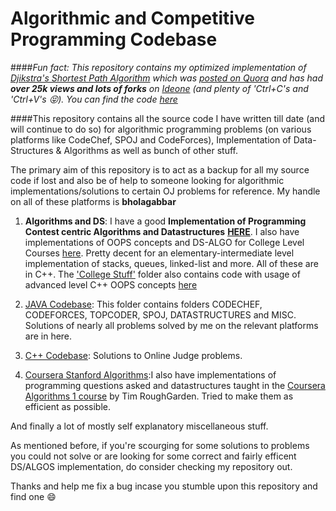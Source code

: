 # Algorithmic and Competitive Programming Codebase

####*Fun fact: This repository contains my optimized implementation of [Djikstra's Shortest Path Algorithm](https://en.wikipedia.org/wiki/Dijkstra%27s_algorithm) which was [posted on Quora](https://www.quora.com/What-is-the-most-simple-efficient-C++-code-for-Dijkstras-shortest-path-algorithm/answer/Shreyans-Sheth-1) and has had <b>over 25k views and lots of forks</b> on [Ideone](http://ideone.com/qkmt31) (and plenty of 'Ctrl+C's and 'Ctrl+V's :stuck_out_tongue_closed_eyes:). You can find the code [here](https://github.com/bholagabbar/algorithmic-programming/blob/master/Code/WorkspaceB/C++%20Files/DS_ALGO/GRAPH%20ALGOS/DIJKSTRA/DIJKSTRA_USE.cpp)*

####This repository contains all the source code I have written till date (and will continue to do so) for algorithmic programming problems (on various platforms like CodeChef, SPOJ and CodeForces), Implementation of Data-Structures & Algorithms as well as bunch of other stuff.

The primary aim of this repository is to act as a backup for all my source code if lost and also be of help to someone looking for algorithmic implementations/solutions to certain OJ problems for reference.  My handle on all of these platforms is **bholagabbar**

1. **Algorithms and DS**: I have a good **Implementation of Programming Contest centric Algorithms and Datastructures** [**HERE**](https://github.com/bholagabbar/CP-algorithmic-programming-database/tree/master/Code/WorkspaceB/C%2B%2B%20Files/DS_ALGO). I also have implementations of OOPS concepts and DS-ALGO for College Level Courses [here](https://github.com/bholagabbar/CP-algorithmic-programming-database/tree/master/Code/WorkspaceB/College%20stuff/CSE%20220%20%28DSA%29). Pretty decent for an elementary-intermediate level implementation of stacks, queues, linked-list and more. All of these are in C++. The ['College Stuff'](https://github.com/bholagabbar/CP-algorithmic-programming-database/tree/master/Code/WorkspaceB/College%20stuff) folder also contains code with usage of advanced level C++ OOPS concepts [here](https://github.com/bholagabbar/CP-algorithmic-programming-database/tree/master/Code/WorkspaceB/College%20stuff/CSE%20219%28OOPS%29)

2. [JAVA Codebase](https://github.com/bholagabbar/algorithmic-programming/tree/master/Code/src): This folder contains folders CODECHEF, CODEFORCES, TOPCODER, SPOJ, DATASTRUCTURES and MISC. Solutions of nearly all problems solved by me on the relevant platforms are in here.

3. [C++ Codebase](https://github.com/bholagabbar/CP-algorithmic-programming-database/tree/master/Code/WorkspaceB/C%2B%2B%20Files): Solutions to Online Judge problems.

4. [Coursera Stanford Algorithms](https://github.com/bholagabbar/CP-algorithmic-programming-database/tree/master/Code/WorkspaceB/Coursera_Algo1):I also have implementations of programming questions asked and datastructures taught in the [Coursera Algorithms 1 course](https://www.coursera.org/course/algo1) by Tim RoughGarden. Tried to make them as efficient as possible.

And finally a lot of mostly self explanatory miscellaneous stuff. 

As mentioned before, if you're scourging for some solutions to problems you could not solve or are looking for some correct and fairly efficent DS/ALGOS implementation, do consider checking my repository out. 

Thanks and help me fix a bug incase you stumble upon this repository and find one :smile:
